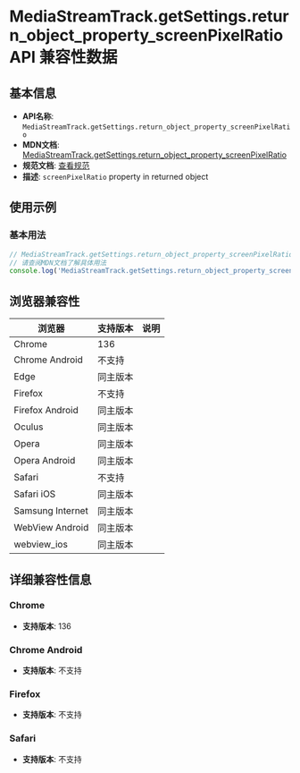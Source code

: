 # MediaStreamTrack.getSettings.return_object_property_screenPixelRatio API 兼容性数据

## 基本信息

- **API名称**: `MediaStreamTrack.getSettings.return_object_property_screenPixelRatio`
- **MDN文档**: [MediaStreamTrack.getSettings.return_object_property_screenPixelRatio](https://developer.mozilla.org/docs/Web/API/MediaTrackSettings/screenPixelRatio)
- **规范文档**: [查看规范](https://w3c.github.io/mediacapture-screen-share/#dom-mediatracksettings-screenpixelratio)
- **描述**: `screenPixelRatio` property in returned object

## 使用示例

### 基本用法

```javascript
// MediaStreamTrack.getSettings.return_object_property_screenPixelRatio 使用示例
// 请查阅MDN文档了解具体用法
console.log('MediaStreamTrack.getSettings.return_object_property_screenPixelRatio API');
```

## 浏览器兼容性

| 浏览器 | 支持版本 | 说明 |
|--------|----------|------|
| Chrome | 136 |  |
| Chrome Android | 不支持 |  |
| Edge | 同主版本 |  |
| Firefox | 不支持 |  |
| Firefox Android | 同主版本 |  |
| Oculus | 同主版本 |  |
| Opera | 同主版本 |  |
| Opera Android | 同主版本 |  |
| Safari | 不支持 |  |
| Safari iOS | 同主版本 |  |
| Samsung Internet | 同主版本 |  |
| WebView Android | 同主版本 |  |
| webview_ios | 同主版本 |  |

## 详细兼容性信息

### Chrome

- **支持版本**: 136

### Chrome Android

- **支持版本**: 不支持

### Firefox

- **支持版本**: 不支持

### Safari

- **支持版本**: 不支持

